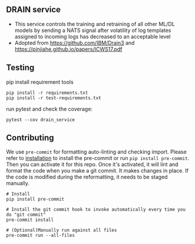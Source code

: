 ## DRAIN service

* This service controls the training and retraining of all other ML/DL models by sending a NATS signal after volatility of log templates assigned to incoming logs has decreased to an acceptable level
* Adopted from https://github.com/IBM/Drain3 and https://pinjiahe.github.io/papers/ICWS17.pdf

## Testing
pip install requirement tools
```
pip install -r requirements.txt
pip install -r test-requirements.txt
```

run pytest and check the coverage:
```
pytest --cov drain_service
```

## Contributing
We use `pre-commit` for formatting auto-linting and checking import. Please refer to [installation](https://pre-commit.com/#installation) to install the pre-commit or run `pip install pre-commit`. Then you can activate it for this repo. Once it's activated, it will lint and format the code when you make a git commit. It makes changes in place. If the code is modified during the reformatting, it needs to be staged manually.

```
# Install
pip install pre-commit

# Install the git commit hook to invoke automatically every time you do "git commit"
pre-commit install

# (Optional)Manually run against all files
pre-commit run --all-files
```
